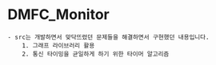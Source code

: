 # DMFC_Monitor
    - src는 개발하면서 맞닥뜨렸던 문제들을 해결하면서 구현했던 내용입니다.
        1. 그래프 라이브러리 활용
        2. 통신 타이밍을 균일하게 하기 위한 타이머 알고리즘
